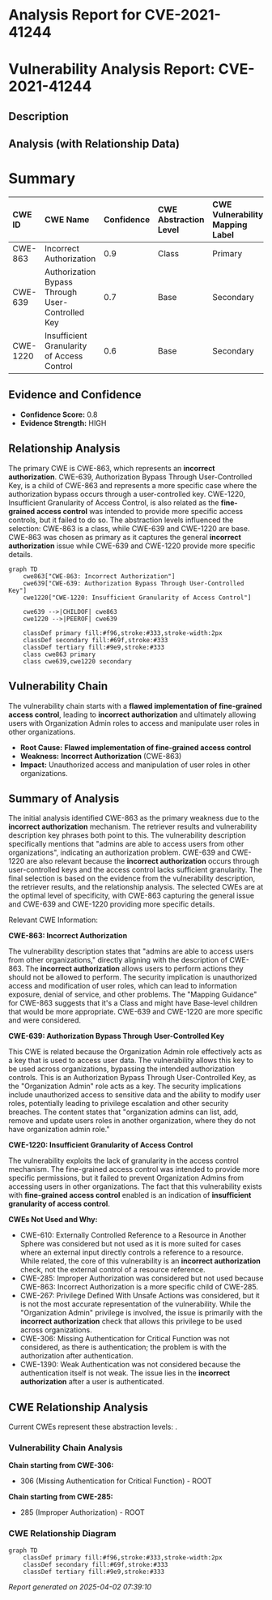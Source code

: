 # Analysis Report for CVE-2021-41244

# Vulnerability Analysis Report: CVE-2021-41244

## Description



## Analysis (with Relationship Data)

# Summary
| CWE ID  | CWE Name                                                           | Confidence | CWE Abstraction Level | CWE Vulnerability Mapping Label | CWE-Vulnerability Mapping Notes |
| :-------- | :----------------------------------------------------------------- | :--------- | :-------------------- | :------------------------------ | :------------------------------ |
| CWE-863   | Incorrect Authorization                                            | 0.9        | Class                 | Primary                         | Allowed-with-Review           |
| CWE-639   | Authorization Bypass Through User-Controlled Key                | 0.7        | Base                  | Secondary                       | Allowed                       |
| CWE-1220 | Insufficient Granularity of Access Control                     | 0.6        | Base                  | Secondary                       | Allowed                       |

## Evidence and Confidence

*   **Confidence Score:** 0.8
*   **Evidence Strength:** HIGH

## Relationship Analysis
The primary CWE is CWE-863, which represents an **incorrect authorization**. CWE-639, Authorization Bypass Through User-Controlled Key, is a child of CWE-863 and represents a more specific case where the authorization bypass occurs through a user-controlled key. CWE-1220, Insufficient Granularity of Access Control, is also related as the **fine-grained access control** was intended to provide more specific access controls, but it failed to do so. The abstraction levels influenced the selection: CWE-863 is a class, while CWE-639 and CWE-1220 are base. CWE-863 was chosen as primary as it captures the general **incorrect authorization** issue while CWE-639 and CWE-1220 provide more specific details.

```mermaid
graph TD
    cwe863["CWE-863: Incorrect Authorization"]
    cwe639["CWE-639: Authorization Bypass Through User-Controlled Key"]
    cwe1220["CWE-1220: Insufficient Granularity of Access Control"]
    
    cwe639 -->|CHILDOF| cwe863
    cwe1220 -->|PEEROF| cwe639
    
    classDef primary fill:#f96,stroke:#333,stroke-width:2px
    classDef secondary fill:#69f,stroke:#333
    classDef tertiary fill:#9e9,stroke:#333
    class cwe863 primary
    class cwe639,cwe1220 secondary
```

## Vulnerability Chain
The vulnerability chain starts with a **flawed implementation of fine-grained access control**, leading to **incorrect authorization** and ultimately allowing users with Organization Admin roles to access and manipulate user roles in other organizations.
  - **Root Cause:** **Flawed implementation of fine-grained access control**
  - **Weakness:** **Incorrect Authorization** (CWE-863)
  - **Impact:** Unauthorized access and manipulation of user roles in other organizations.

## Summary of Analysis
The initial analysis identified CWE-863 as the primary weakness due to the **incorrect authorization** mechanism. The retriever results and vulnerability description key phrases both point to this. The vulnerability description specifically mentions that "admins are able to access users from other organizations", indicating an authorization problem. CWE-639 and CWE-1220 are also relevant because the **incorrect authorization** occurs through user-controlled keys and the access control lacks sufficient granularity. The final selection is based on the evidence from the vulnerability description, the retriever results, and the relationship analysis. The selected CWEs are at the optimal level of specificity, with CWE-863 capturing the general issue and CWE-639 and CWE-1220 providing more specific details.

Relevant CWE Information:

**CWE-863: Incorrect Authorization**

The vulnerability description states that "admins are able to access users from other organizations," directly aligning with the description of CWE-863. The **incorrect authorization** allows users to perform actions they should not be allowed to perform. The security implication is unauthorized access and modification of user roles, which can lead to information exposure, denial of service, and other problems.
The "Mapping Guidance" for CWE-863 suggests that it's a Class and might have Base-level children that would be more appropriate. CWE-639 and CWE-1220 are more specific and were considered.

**CWE-639: Authorization Bypass Through User-Controlled Key**

This CWE is related because the Organization Admin role effectively acts as a key that is used to access user data. The vulnerability allows this key to be used across organizations, bypassing the intended authorization controls. This is an Authorization Bypass Through User-Controlled Key, as the "Organization Admin" role acts as a key. The security implications include unauthorized access to sensitive data and the ability to modify user roles, potentially leading to privilege escalation and other security breaches. The content states that "organization admins can list, add, remove and update users roles in another organization, where they do not have organization admin role."

**CWE-1220: Insufficient Granularity of Access Control**

The vulnerability exploits the lack of granularity in the access control mechanism. The fine-grained access control was intended to provide more specific permissions, but it failed to prevent Organization Admins from accessing users in other organizations. The fact that this vulnerability exists with **fine-grained access control** enabled is an indication of **insufficient granularity of access control**.

**CWEs Not Used and Why:**

*   CWE-610: Externally Controlled Reference to a Resource in Another Sphere was considered but not used as it is more suited for cases where an external input directly controls a reference to a resource. While related, the core of this vulnerability is an **incorrect authorization** check, not the external control of a resource reference.
*   CWE-285: Improper Authorization was considered but not used because CWE-863: Incorrect Authorization is a more specific child of CWE-285.
*   CWE-267: Privilege Defined With Unsafe Actions was considered, but it is not the most accurate representation of the vulnerability. While the "Organization Admin" privilege is involved, the issue is primarily with the **incorrect authorization** check that allows this privilege to be used across organizations.
*   CWE-306: Missing Authentication for Critical Function was not considered, as there is authentication; the problem is with the authorization after authentication.
*   CWE-1390: Weak Authentication was not considered because the authentication itself is not weak. The issue lies in the **incorrect authorization** after a user is authenticated.


## CWE Relationship Analysis

Current CWEs represent these abstraction levels: .


### Vulnerability Chain Analysis

**Chain starting from CWE-306:**
- 306 (Missing Authentication for Critical Function) - ROOT


**Chain starting from CWE-285:**
- 285 (Improper Authorization) - ROOT



### CWE Relationship Diagram

```mermaid
graph TD
    classDef primary fill:#f96,stroke:#333,stroke-width:2px
    classDef secondary fill:#69f,stroke:#333
    classDef tertiary fill:#9e9,stroke:#333
```



*Report generated on 2025-04-02 07:39:10*
